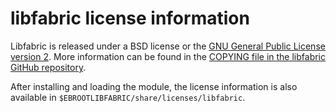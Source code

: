 # libfabric license information

Libfabric is released under a BSD license or the 
[GNU General Public License version 2](https://www.gnu.org/licenses/old-licenses/gpl-2.0.html).
More information can be found in the 
[COPYING file in the libfabric GitHub repository](https://github.com/ofiwg/libfabric/blob/main/COPYING).

After installing and loading the module, the license information is also available 
in `$EBROOTLIBFABRIC/share/licenses/libfabric`.
